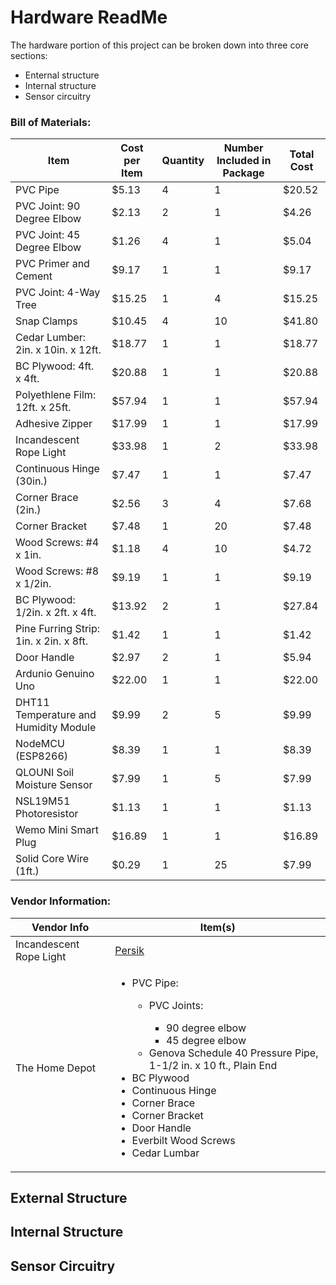 # Hardware ReadMe
The hardware portion of this project can be broken down into three core sections:
* Enternal structure
* Internal structure
* Sensor circuitry

### Bill of Materials:
Item | Cost per Item | Quantity | Number Included in Package | Total Cost |
---- | ------------- | -------- | -------------------------- | ---------- |
PVC Pipe | $5.13 | 4 | 1 | $20.52
PVC Joint: 90 Degree Elbow | $2.13 | 2 | 1 | $4.26
PVC Joint: 45 Degree Elbow | $1.26 | 4 | 1 | $5.04
PVC Primer and Cement | $9.17 | 1 | 1 | $9.17
PVC Joint: 4-Way Tree | $15.25 | 1 | 4 | $15.25
Snap Clamps | $10.45 | 4 | 10 | $41.80
Cedar Lumber: 2in. x 10in. x 12ft. | $18.77 | 1 | 1 | $18.77
BC Plywood: 4ft. x 4ft. | $20.88 | 1 | 1 | $20.88
Polyethlene Film: 12ft. x 25ft. | $57.94 | 1 | 1 | $57.94
Adhesive Zipper | $17.99 | 1 | 1 | $17.99
Incandescent Rope Light | $33.98 | 1 | 2 | $33.98
Continuous Hinge (30in.) | $7.47 | 1 | 1 | $7.47
Corner Brace (2in.) | $2.56 | 3 | 4 | $7.68
Corner Bracket | $7.48 | 1 | 20 | $7.48
Wood Screws: #4 x 1in. | $1.18 | 4 | 10 | $4.72
Wood Screws: #8 x 1/2in. | $9.19 | 1 | 1 | $9.19
BC Plywood: 1/2in. x 2ft. x 4ft. | $13.92 | 2 | 1 | $27.84
Pine Furring Strip: 1in. x 2in. x 8ft. | $1.42 | 1 | 1 | $1.42
Door Handle | $2.97 | 2 | 1 | $5.94
Ardunio Genuino Uno | $22.00 | 1 | 1 | $22.00
DHT11 Temperature and Humidity Module | $9.99 | 2 | 5 | $9.99
NodeMCU (ESP8266) | $8.39 | 1 | 1 | $8.39
QLOUNI Soil Moisture Sensor | $7.99 | 1 | 5 | $7.99
NSL19M51 Photoresistor | $1.13 | 1 | 1 | $1.13
Wemo Mini Smart Plug | $16.89 | 1 | 1 | $16.89
Solid Core Wire (1ft.) | $0.29 | 1 | 25 | $7.99

### Vendor Information:
Vendor Info | Item(s)
----------- | -----------
Incandescent Rope Light | [Persik](https://persik.com/collections/rope-lights/products/persik-18-feet-red-rope-light-for-indoor-and-outdoor-use-pack-of-2-total-36-feet-length)
The Home Depot | <ul><li>PVC Pipe:</li><ul><li>PVC Joints: </li><ul><li>90 degree elbow</li><li>45 degree elbow</li></ul><li>Genova Schedule 40 Pressure Pipe, 1-1/2 in. x 10 ft., Plain End</li></ul><li>BC Plywood</li><li>Continuous Hinge</li><li>Corner Brace</li><li>Corner Bracket</li><li>Door Handle</li><li>Everbilt Wood Screws</li><li>Cedar Lumbar</li></ul>


## External Structure


## Internal Structure


## Sensor Circuitry
